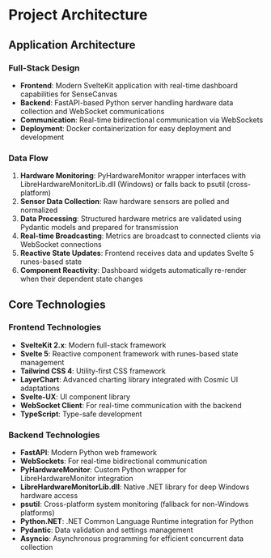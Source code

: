# Project Architecture

## Application Architecture

### Full-Stack Design
- **Frontend**: Modern SvelteKit application with real-time dashboard capabilities for SenseCanvas
- **Backend**: FastAPI-based Python server handling hardware data collection and WebSocket communications
- **Communication**: Real-time bidirectional communication via WebSockets
- **Deployment**: Docker containerization for easy deployment and development

### Data Flow
1. **Hardware Monitoring**: PyHardwareMonitor wrapper interfaces with LibreHardwareMonitorLib.dll (Windows) or falls back to psutil (cross-platform)
2. **Sensor Data Collection**: Raw hardware sensors are polled and normalized
3. **Data Processing**: Structured hardware metrics are validated using Pydantic models and prepared for transmission
4. **Real-time Broadcasting**: Metrics are broadcast to connected clients via WebSocket connections
5. **Reactive State Updates**: Frontend receives data and updates Svelte 5 runes-based state
6. **Component Reactivity**: Dashboard widgets automatically re-render when their dependent state changes

## Core Technologies

### Frontend Technologies
- **SvelteKit 2.x**: Modern full-stack framework
- **Svelte 5**: Reactive component framework with runes-based state management
- **Tailwind CSS 4**: Utility-first CSS framework
- **LayerChart**: Advanced charting library integrated with Cosmic UI adaptations
- **Svelte-UX**: UI component library
- **WebSocket Client**: For real-time communication with the backend
- **TypeScript**: Type-safe development

### Backend Technologies
- **FastAPI**: Modern Python web framework
- **WebSockets**: For real-time bidirectional communication
- **PyHardwareMonitor**: Custom Python wrapper for LibreHardwareMonitor integration
- **LibreHardwareMonitorLib.dll**: Native .NET library for deep Windows hardware access
- **psutil**: Cross-platform system monitoring (fallback for non-Windows platforms)
- **Python.NET**: .NET Common Language Runtime integration for Python
- **Pydantic**: Data validation and settings management
- **Asyncio**: Asynchronous programming for efficient concurrent data collection
